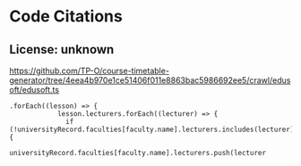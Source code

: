 # Code Citations

## License: unknown
https://github.com/TP-O/course-timetable-generator/tree/4eea4b970e1ce51406f011e8863bac5986692ee5/crawl/edusoft/edusoft.ts

```
.forEach((lesson) => {
            lesson.lecturers.forEach((lecturer) => {
              if (!universityRecord.faculties[faculty.name].lecturers.includes(lecturer)) {
                universityRecord.faculties[faculty.name].lecturers.push(lecturer
```

